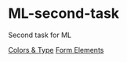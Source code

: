 # ML-second-task
Second task for ML

<a href="https://zarvera.github.io/ML-second-task/dist/colors-and-type.html">Colors & Type</a>
<a href="https://zarvera.github.io/ML-second-task/dist/form-elements.html">Form Elements</a>
